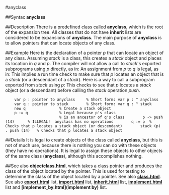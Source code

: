 
#anyclass

##Syntax
**anyclass**



##Description
There is a predefined class called **anyclass**, which is the root of the expansion tree. All classes that do not have **inherit** lists are considered to be expansions of **anyclass**. The main purpose of **anyclass** is to allow pointers that can locate objects of any class.



##Example
Here is the declaration of a pointer _p_ that can locate an object of any class.
Assuming _stack_ is a class, this creates a _stack_ object and places its location in _q_ and _p_. The compiler will not allow a call to _stack_'s exported subprograms using _p_ directly, as in:
An assignment from _p_ to _q_ is legal, as in:
This implies a run time check to make sure that _p_ locates an object that is a _stack_ (or a descendant of a _stack_).
Here is a way to call a subprogram exported from _stack_ using _p_:
This checks to see that _p_ locates a _stack_ object (or a descendant) before calling the _stack_ operation _push_.


        var p : pointer to anyclass     % Short form: var p : ^ anyclass
        var q : pointer to stack        % Short form: var q : ^ stack
        new q               % Create a stack object
        p := q              % Legal because p's class
                            % is an ancestor of q's class        p -> push (14)      % ILLEGAL!  anyclass has no operations        q := p  % Checks that p locates a stack object (or descendant)        stack (p) . push (14)   % Checks that p locates a stack object
##Details
It is legal to create objects of the class called **anyclass**, but this is not of much use, because there is nothing you can do with these objects (they have no operations). It is legal to assign these objects to other objects of the same class (**anyclass**), although this accomplishes nothing.



##See also
**[objectclass.html](objectclass)**, which takes a class pointer and produces the class of the object located by the pointer. This is used for testing to determine the class of the object located by a pointer.
See also **[class.html](class)**. See also **[export.html](export)** list, **[import.html](import)** list, **[inherit.html](inherit)** list, **[implement.html](implement)** list and **[implement_by.html](implement by)** list.


